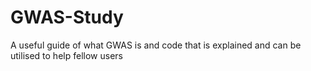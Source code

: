# GWAS-Study
A useful guide of what GWAS is and code that is explained and can be utilised to help fellow users
